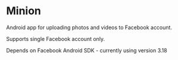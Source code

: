 Minion
======

Android app for uploading photos and videos to Facebook account.

Supports single Facebook account only.

Depends on Facebook Android SDK - currently using version 3.18
